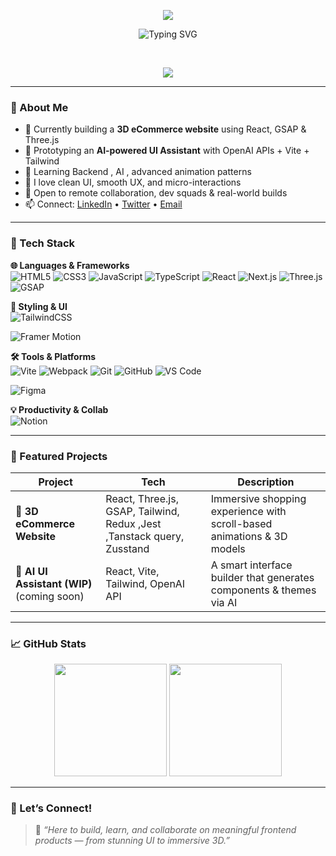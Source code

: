 <!-- Header Banner -->
<p align="center">
  <img src="https://capsule-render.vercel.app/api?type=waving&color=0:16e2e2,100:3288e6&height=200&section=header&text=Hey%20I'm%20Piyush%20🚀&fontSize=35&fontColor=ffffff" />
</p>

<!-- Typing Animation (single line, clearly visible) -->
<p align="center">
  <img src="https://readme-typing-svg.demolab.com?font=Fira+Code&weight=500&size=22&pause=1000&center=true&vCenter=true&width=800&lines=Web+Developer+||Immersive+3D+Web+Experiences" alt="Typing SVG" />
</p>


<br/>

<!-- 🛠️ Tech Icons -->
<p align="center">
  <img src="https://skillicons.dev/icons?i=html,css,js,react,threejs,tailwind,git,github,vscode,figma" />
</p>



---

### 🌟 About Me

- 🔭 Currently building a **3D eCommerce website** using React, GSAP & Three.js  
- 🤖 Prototyping an **AI-powered UI Assistant** with OpenAI APIs + Vite + Tailwind  
- 🌱 Learning Backend , AI , advanced animation patterns   
- 💬 I love clean UI, smooth UX, and micro-interactions  
- 🤝 Open to remote collaboration, dev squads & real-world builds  
- 📫 Connect: [LinkedIn](https://www.linkedin.com/in/piyush-patil-7a2a261b9/) • [Twitter](https://x.com/Piyushrajput710) • [Email](piyushrajput710@gmail.com) 

---

### 🧰 Tech Stack

**🌐 Languages & Frameworks**  
![HTML5](https://img.shields.io/badge/HTML5-E34F26?style=flat&logo=html5&logoColor=white)
![CSS3](https://img.shields.io/badge/CSS3-1572B6?style=flat&logo=css3&logoColor=white)
![JavaScript](https://img.shields.io/badge/JavaScript-F7DF1E?style=flat&logo=javascript&logoColor=black)
![TypeScript](https://img.shields.io/badge/TypeScript-3178C6?style=flat&logo=typescript&logoColor=white)
![React](https://img.shields.io/badge/React-20232A?style=flat&logo=react)
![Next.js](https://img.shields.io/badge/Next.js-000000?style=flat&logo=nextdotjs)
![Three.js](https://img.shields.io/badge/Three.js-black?style=flat&logo=three.js)
![GSAP](https://img.shields.io/badge/GSAP-88CE02?style=flat&logo=greensock&logoColor=black)

**🎨 Styling & UI**  
![TailwindCSS](https://img.shields.io/badge/Tailwind-06B6D4?style=flat&logo=tailwindcss)

![Framer Motion](https://img.shields.io/badge/Framer%20Motion-black?style=flat&logo=framer)

**🛠️ Tools & Platforms**  
![Vite](https://img.shields.io/badge/Vite-646CFF?style=flat&logo=vite&logoColor=white)
![Webpack](https://img.shields.io/badge/Webpack-8DD6F9?style=flat&logo=webpack&logoColor=black)
![Git](https://img.shields.io/badge/Git-F05032?style=flat&logo=git&logoColor=white)
![GitHub](https://img.shields.io/badge/GitHub-181717?style=flat&logo=github)
![VS Code](https://img.shields.io/badge/VS%20Code-007ACC?style=flat&logo=visual-studio-code)

![Figma](https://img.shields.io/badge/Figma-000000?style=flat&logo=figma)

**💡 Productivity & Collab**  
![Notion](https://img.shields.io/badge/Notion-000000?style=flat&logo=notion)


---

### 🚀 Featured Projects

| Project | Tech | Description |
|--------|------|-------------|
| 🛒 **3D eCommerce Website** | React, Three.js, GSAP, Tailwind, Redux ,Jest ,Tanstack query, Zusstand | Immersive shopping experience with scroll-based animations & 3D models |
| 🤖 **AI UI Assistant (WIP)**(coming soon) | React, Vite, Tailwind, OpenAI API | A smart interface builder that generates components & themes via AI | 


---

### 📈 GitHub Stats

<p align="center">
  <img src="https://github-readme-stats.vercel.app/api?username=Piyush-Rajput7&show_icons=true&theme=tokyonight" height="180" />
  <img src="https://github-readme-streak-stats.herokuapp.com/?user=Piyush-Rajput7&theme=tokyonight" height="180"/>
</p>

---

### 🤝 Let’s Connect!

> 💬 *“Here to build, learn, and collaborate on meaningful frontend products — from stunning UI to immersive 3D.”*

